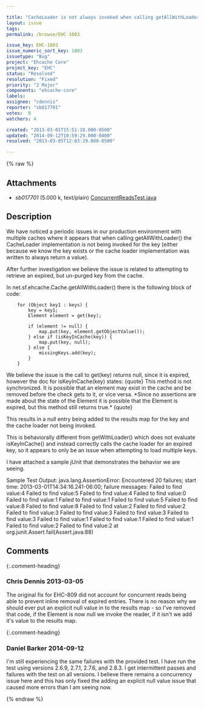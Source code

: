 ```yaml
---

title: "CacheLoader is not always invoked when calling getAllWithLoader()"
layout: issue
tags: 
permalink: /browse/EHC-1003

issue_key: EHC-1003
issue_numeric_sort_key: 1003
issuetype: "Bug"
project: "Ehcache Core"
project_key: "EHC"
status: "Resolved"
resolution: "Fixed"
priority: "2 Major"
components: "ehcache-core"
labels: 
assignee: "cdennis"
reporter: "sb017701"
votes:  0
watchers: 4

created: "2013-03-01T15:51:18.000-0500"
updated: "2014-09-12T10:59:29.000-0400"
resolved: "2013-03-05T12:03:29.000-0500"

---
```




{% raw %}


## Attachments

* <em>sb017701</em> (5.000 k, text/plain) [ConcurrentReadsTest.java](/attachments/EHC/EHC-1003/ConcurrentReadsTest.java)




## Description

<div markdown="1" class="description">

We have noticed a periodic issues in our production environment with multiple caches where it appears that when calling getAllWithLoader() the CacheLoader implementation is not being invoked for the key (either because we know the key exists or the cache loader implementation was written to always return a value).

After further investigation we believe the issue is related to attempting to retrieve an expired, but un-purged key from the cache.

In net.sf.ehcache.Cache.getAllWithLoader() there is the following block of code:

```
    for (Object key1 : keys) {
        key = key1;
        Element element = get(key);

        if (element != null) {
            map.put(key, element.getObjectValue());
        } else if (isKeyInCache(key)) {
            map.put(key, null);
        } else {
            missingKeys.add(key);
        }
    }
```


We believe the issue is the call to get(key) returns null, since it is expired, however the doc for isKeyInCache(key) states:
\{quote\}
This method is not synchronized. It is possible that an element may exist in the cache and be removed before the check gets to it, or vice versa.  \*Since no assertions are made about the state of the Element it is possible that the Element is expired, but this method still returns true.\*
\{quote\}

This results in a null entry being added to the results map for the key and the cache loader not being invoked.

This is behaviorally different from getWithLoader() which does not evaluate isKeyInCache() and instead correctly calls the cache loader for an expired key, so it appears to only be an issue when attempting to load multiple keys.

I have attached a sample jUnit that demonstrates the behavior we are seeing.

Sample Test Output:
java.lang.AssertionError: Encountered 20 failures; start time: 2013-03-01T14:34:16.241-06:00; failure messages: 
Failed to find value:4
Failed to find value:5
Failed to find value:4
Failed to find value:0
Failed to find value:1
Failed to find value:1
Failed to find value:5
Failed to find value:8
Failed to find value:8
Failed to find value:2
Failed to find value:2
Failed to find value:3
Failed to find value:3
Failed to find value:3
Failed to find value:3
Failed to find value:1
Failed to find value:1
Failed to find value:1
Failed to find value:2
Failed to find value:2
	at org.junit.Assert.fail(Assert.java:88)

</div>

## Comments


{:.comment-heading}
### **Chris Dennis** <span class="date">2013-03-05</span>

<div markdown="1" class="comment">

The original fix for EHC-809 did not account for concurrent reads being able to prevent inline removal of expired entries.  There is no reason why we should ever put an explicit null value in to the results map - so I've removed that code, if the Element is now null we invoke the reader, if it isn't we add it's value to the results map.

</div>


{:.comment-heading}
### **Daniel Barker** <span class="date">2014-09-12</span>

<div markdown="1" class="comment">

I'm still experiencing the same failures with the provided test. I have run the test using versions 2.6.9, 2.7.1, 2.7.6, and 2.8.3. I get intermittent passes and failures with the test on all versions. I believe there remains a concurrency issue here and this has only fixed the adding an explicit null value issue that caused more errors than I am seeing now.

</div>



{% endraw %}
